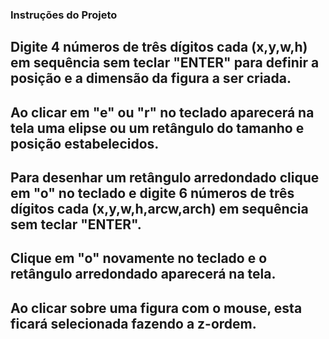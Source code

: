 ### Instruções do Projeto
##  Digite 4 números de três dígitos cada (x,y,w,h) em sequência sem teclar "ENTER" para definir a posição e a dimensão da figura a ser criada.
## Ao clicar em "e" ou "r" no teclado aparecerá na tela uma elipse ou um retângulo do tamanho e posição estabelecidos.
## Para desenhar um retângulo arredondado clique em "o" no teclado e digite 6 números de três dígitos cada (x,y,w,h,arcw,arch) em sequência sem teclar "ENTER".
## Clique em "o" novamente no teclado e o retângulo arredondado aparecerá na tela.
## Ao clicar sobre uma figura com o mouse, esta ficará selecionada fazendo a z-ordem.

